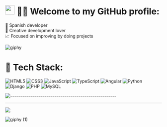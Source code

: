 # <img src="https://raw.githubusercontent.com/MartinHeinz/MartinHeinz/master/wave.gif" width="30px" height="30px" /> 👨‍🚀 Welcome to my GitHub profile:
🔭 Spanish developer<br>🎨 Creative development lover<br>📈 Focused on improving by doing projects

![giphy](https://user-images.githubusercontent.com/117676762/228602119-171acb86-c7d7-4252-9af0-b0fecc37a21c.gif)

# 🧪 Tech Stack:
![HTML5](https://img.shields.io/badge/html5-%23E34F26.svg?style=for-the-badge&logo=html5&logoColor=white) ![CSS3](https://img.shields.io/badge/css3-%231572B6.svg?style=for-the-badge&logo=css3&logoColor=white) ![JavaScript](https://img.shields.io/badge/javascript-%23323330.svg?style=for-the-badge&logo=javascript&logoColor=%23F7DF1E) ![TypeScript](https://img.shields.io/badge/typescript-%23007ACC.svg?style=for-the-badge&logo=typescript&logoColor=white) ![Angular](https://img.shields.io/badge/angular-%23DD0031.svg?style=for-the-badge&logo=angular&logoColor=white) ![Python](https://img.shields.io/badge/python-3670A0?style=for-the-badge&logo=python&logoColor=ffdd54) ![Django](https://img.shields.io/badge/django-%23092E20.svg?style=for-the-badge&logo=django&logoColor=white) ![PHP](https://img.shields.io/badge/php-%23777BB4.svg?style=for-the-badge&logo=php&logoColor=white) ![MySQL](https://img.shields.io/badge/mysql-%2300f.svg?style=for-the-badge&logo=mysql&logoColor=white)

![-----------------------------------------------------](https://raw.githubusercontent.com/andreasbm/readme/master/assets/lines/rainbow.png)

---
[![](https://visitcount.itsvg.in/api?id=jpuentesdev&icon=0&color=0)](https://visitcount.itsvg.in)

![giphy (1)](https://user-images.githubusercontent.com/117676762/228615051-3c50d6da-5c4b-44f2-8f73-12eb5161cee6.gif)

<!-- Proudly created with GPRM ( https://gprm.itsvg.in ) -->
